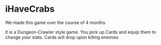 # iHaveCrabs

We made this game over the course of 4 months.

It is a Dungeon-Crawler style game. You pick up Cards and equip them to change your stats. Cards will drop upon killing enemies
